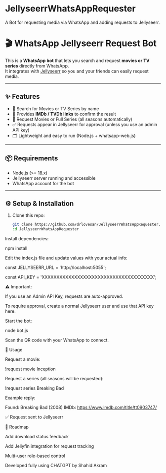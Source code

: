 # JellyseerrWhatsAppRequester
A Bot for requesting media via WhatsApp and adding requests to Jellyseerr.

# 🎬 WhatsApp Jellyseerr Request Bot

This is a **WhatsApp bot** that lets you search and request **movies or TV series** directly from WhatsApp.  
It integrates with [Jellyseerr](https://github.com/Fallenbagel/jellyseerr) so you and your friends can easily request media.

---

## ✨ Features
- 🔎 Search for Movies or TV Series by name  
- 🎥 Provides **IMDb / TVDb links** to confirm the result  
- 📩 Request Movies or Full Series (all seasons automatically)  
- ✅ Requests appear in Jellyseerr for approval (unless you use an admin API key)  
- 🗂 Lightweight and easy to run (Node.js + whatsapp-web.js)

---

## 📦 Requirements
- Node.js (>= 18.x)  
- Jellyseerr server running and accessible  
- WhatsApp account for the bot  

---

## ⚙️ Setup & Installation

1. Clone this repo:
   ```bash
   git clone https://github.com/drlovesan/JellyseerrWhatsAppRequester.git
   cd JellyseerrWhatsAppRequester


Install dependencies:

npm install


Edit the index.js file and update values with your actual info:

const JELLYSEERR_URL = 'http://localhost:5055';

const API_KEY = 'XXXXXXXXXXXXXXXXXXXXXXXXXXXXXXXXXXXXXX';


⚠️ Important:

If you use an Admin API Key, requests are auto-approved.

To require approval, create a normal Jellyseerr user and use that API key here.

Start the bot:

node bot.js

Scan the QR code with your WhatsApp to connect.

💬 Usage

Request a movie:

!request movie Inception


Request a series (all seasons will be requested):

!request series Breaking Bad


Example reply:

Found: Breaking Bad (2008)
IMDb: https://www.imdb.com/title/tt0903747/

✅ Request sent to Jellyseerr

🚀 Roadmap

Add download status feedback

Add Jellyfin integration for request tracking

Multi-user role-based control

Developed fully using CHATGPT by Shahid Akram
